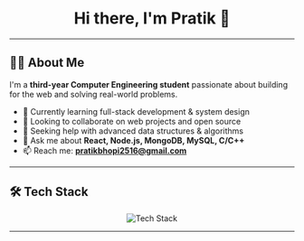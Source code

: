 <h1 align="center">Hi there, I'm Pratik 👋</h1>


---

## 👨‍💻 About Me

I'm a **third-year Computer Engineering student** passionate about building for the web and solving real-world problems.

- 🌱 Currently learning full-stack development & system design  
- 👯 Looking to collaborate on web projects and open source  
- 🤔 Seeking help with advanced data structures & algorithms  
- 💬 Ask me about **React, Node.js, MongoDB, MySQL, C/C++**  
- 📫 Reach me: **pratikbhopi2516@gmail.com**

---

## 🛠️ Tech Stack

<p align="center">
  <img src="https://skillicons.dev/icons?i=c,cpp,java,html,css,js,react,nodejs,mongodb,mysql" alt="Tech Stack" />
</p>

---

